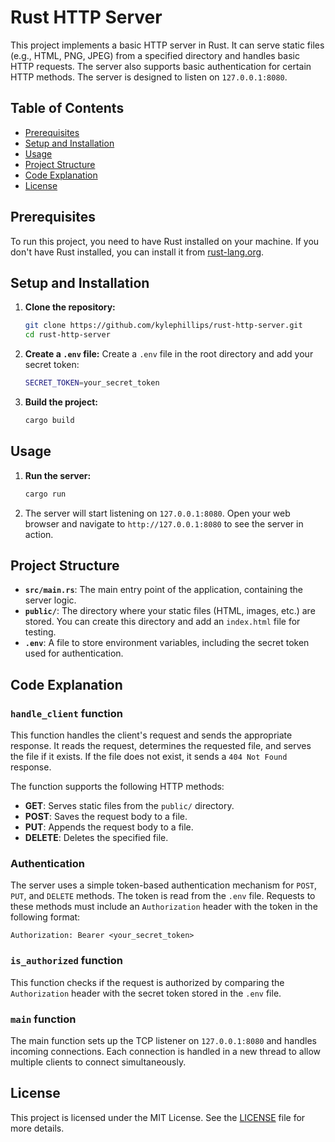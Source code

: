 # Rust HTTP Server

This project implements a basic HTTP server in Rust. It can serve static files (e.g., HTML, PNG, JPEG) from a specified directory and handles basic HTTP requests. The server also supports basic authentication for certain HTTP methods. The server is designed to listen on `127.0.0.1:8080`.

## Table of Contents

- [Prerequisites](#prerequisites)
- [Setup and Installation](#setup-and-installation)
- [Usage](#usage)
- [Project Structure](#project-structure)
- [Code Explanation](#code-explanation)
- [License](#license)

## Prerequisites

To run this project, you need to have Rust installed on your machine. If you don't have Rust installed, you can install it from [rust-lang.org](https://www.rust-lang.org/).

## Setup and Installation

1. **Clone the repository:**
   ```sh
   git clone https://github.com/kylephillips/rust-http-server.git
   cd rust-http-server
   ```

2. **Create a `.env` file:**
   Create a `.env` file in the root directory and add your secret token:
   ```sh
   SECRET_TOKEN=your_secret_token
   ```

3. **Build the project:**
   ```sh
   cargo build
   ```

## Usage

1. **Run the server:**
   ```sh
   cargo run
   ```

2. The server will start listening on `127.0.0.1:8080`. Open your web browser and navigate to `http://127.0.0.1:8080` to see the server in action.

## Project Structure

- **`src/main.rs`**: The main entry point of the application, containing the server logic.
- **`public/`**: The directory where your static files (HTML, images, etc.) are stored. You can create this directory and add an `index.html` file for testing.
- **`.env`**: A file to store environment variables, including the secret token used for authentication.

## Code Explanation

### `handle_client` function

This function handles the client's request and sends the appropriate response. It reads the request, determines the requested file, and serves the file if it exists. If the file does not exist, it sends a `404 Not Found` response.

The function supports the following HTTP methods:
- **GET**: Serves static files from the `public/` directory.
- **POST**: Saves the request body to a file.
- **PUT**: Appends the request body to a file.
- **DELETE**: Deletes the specified file.

### Authentication

The server uses a simple token-based authentication mechanism for `POST`, `PUT`, and `DELETE` methods. The token is read from the `.env` file. Requests to these methods must include an `Authorization` header with the token in the following format:
```
Authorization: Bearer <your_secret_token>
```

### `is_authorized` function

This function checks if the request is authorized by comparing the `Authorization` header with the secret token stored in the `.env` file.

### `main` function

The main function sets up the TCP listener on `127.0.0.1:8080` and handles incoming connections. Each connection is handled in a new thread to allow multiple clients to connect simultaneously.

## License

This project is licensed under the MIT License. See the [LICENSE](LICENSE) file for more details.